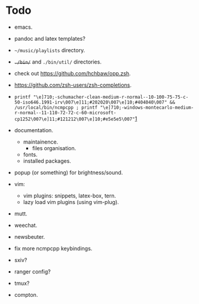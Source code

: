 # Todo

- emacs.
- pandoc and latex templates?
- `~/music/playlists` directory.
- ~~`./bin/`~~ and `./bin/util/` directories.
- check out https://github.com/hchbaw/opp.zsh.
- https://github.com/zsh-users/zsh-completions.
- `printf "\e]710;-schumacher-clean-medium-r-normal--10-100-75-75-c-50-iso646.1991-irv\007\e]11;#202020\007\e]10;#404040\007" && /usr/local/bin/ncmpcpp ; printf "\e]710;-windows-montecarlo-medium-r-normal--11-110-72-72-c-60-microsoft-cp1252\007\e]11;#121212\007\e]10;#e5e5e5\007"`[1]
- documentation.
    - maintainence.
        - files organisation.
    - fonts.
    - installed packages.
- popup (or something) for brightness/sound.
- vim:
    - vim plugins: snippets, latex-box, tern.
    - lazy load vim plugins (using vim-plug).


- mutt.
- weechat.
- newsbeuter.
- fix more ncmpcpp keybindings.
- sxiv?
- ranger config?
- tmux?
- compton.

[1]: http://lists.schmorp.de/pipermail/rxvt-unicode/2011q2/001416.html
